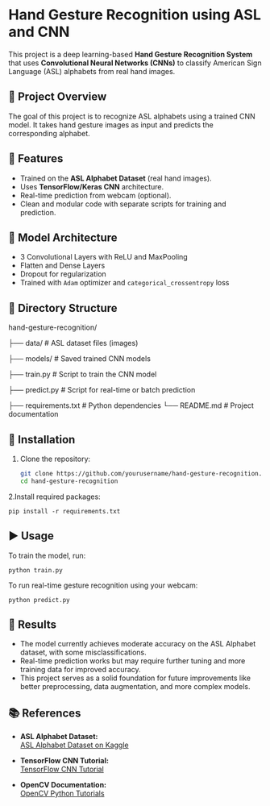 # Hand Gesture Recognition using ASL and CNN
This project is a deep learning-based **Hand Gesture Recognition System** that uses **Convolutional Neural Networks (CNNs)** to classify American Sign Language (ASL) alphabets from real hand images.

## 📌 Project Overview
The goal of this project is to recognize ASL alphabets using a trained CNN model. It takes hand gesture images as input and predicts the corresponding alphabet.

## 🚀 Features
- Trained on the **ASL Alphabet Dataset** (real hand images).
- Uses **TensorFlow/Keras CNN** architecture.
- Real-time prediction from webcam (optional).
- Clean and modular code with separate scripts for training and prediction.

## 🧠 Model Architecture
- 3 Convolutional Layers with ReLU and MaxPooling  
- Flatten and Dense Layers  
- Dropout for regularization  
- Trained with `Adam` optimizer and `categorical_crossentropy` loss

## 📁 Directory Structure
hand-gesture-recognition/

├── data/ # ASL dataset files (images)

├── models/ # Saved trained CNN models

├── train.py # Script to train the CNN model

├── predict.py # Script for real-time or batch prediction

├── requirements.txt # Python dependencies
└── README.md # Project documentation

## 💾 Installation
1. Clone the repository:
   ```bash
   git clone https://github.com/yourusername/hand-gesture-recognition.git
   cd hand-gesture-recognition
2.Install required packages:

    pip install -r requirements.txt
   
## ▶️ Usage
To train the model, run:
  
    python train.py
    
To run real-time gesture recognition using your webcam:
  
    python predict.py
  
## 🎯 Results
- The model currently achieves moderate accuracy on the ASL Alphabet dataset, with some misclassifications.
- Real-time prediction works but may require further tuning and more training data for improved accuracy.
- This project serves as a solid foundation for future improvements like better preprocessing, data augmentation, and more complex models.


## 📚 References
- **ASL Alphabet Dataset:**  
  [ASL Alphabet Dataset on Kaggle](https://www.kaggle.com/grassknoted/asl-alphabet)

- **TensorFlow CNN Tutorial:**  
  [TensorFlow CNN Tutorial](https://www.tensorflow.org/tutorials/images/cnn)

- **OpenCV Documentation:**  
  [OpenCV Python Tutorials](https://docs.opencv.org/master/d6/d00/tutorial_py_root.html)


